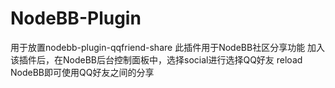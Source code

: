 # NodeBB-Plugin
用于放置nodebb-plugin-qqfriend-share
此插件用于NodeBB社区分享功能
加入该插件后，在NodeBB后台控制面板中，选择social进行选择QQ好友
reload NodeBB即可使用QQ好友之间的分享
